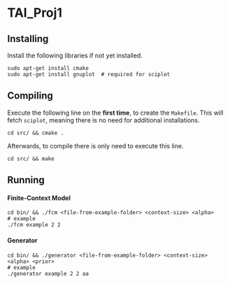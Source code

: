 # TAI_Proj1

## Installing

Install the following libraries if not yet installed.
```
sudo apt-get install cmake
sudo apt-get install gnuplot  # required for sciplot
```

## Compiling

Execute the following line on the **first time**, to create the `Makefile`. 
This will fetch `sciplot`, meaning there is no need for additional installations.
```
cd src/ && cmake .
```

Afterwards, to compile there is only need to execute this line.
```
cd src/ && make
```

## Running

#### Finite-Context Model
```
cd bin/ && ./fcm <file-from-example-folder> <context-size> <alpha> 
# example
./fcm example 2 2 
```

#### Generator
```
cd bin/ && ./generator <file-from-example-folder> <context-size> <alpha> <prior>
# example
./generator example 2 2 aa
```
